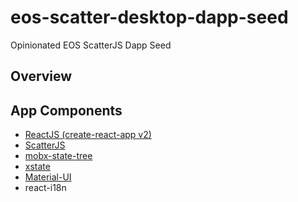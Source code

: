 # eos-scatter-desktop-dapp-seed
Opinionated EOS ScatterJS Dapp Seed

## Overview

## App Components

- [ReactJS (create-react-app v2)](https://github.com/facebook/create-react-app)
- [ScatterJS](https://github.com/GetScatter/scatter-js)
- [mobx-state-tree](https://github.com/mobxjs/mobx-state-tree)
- [xstate](http://davidkpiano.github.io/xstate/docs/#/)
- [Material-UI](https://material-ui.com/)
- react-i18n


